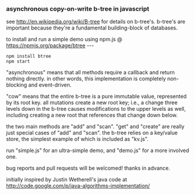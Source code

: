 ### asynchronous copy-on-write b-tree in javascript

see http://en.wikipedia.org/wiki/B-tree for details on b-tree's. b-tree's are important 
because they're a fundamental building-block of databases.

to install and run a simple demo using npm.js @ https://npmjs.org/package/btree ---

    npm install btree
    npm start
    
"asynchronous" means that all methods require a callback and return
nothing directly. in other words, this implementation is completely
non-blocking and event-driven.

"cow" means that the entire b-tree is a pure immutable value,
represented by its root key. all mutations create a new root key;
i.e., a change three levels down in the b-tree causes modifications to
the upper levels as well, including creating a new root that
references that change down below.

the two main methods are "add" and "scan". "get" and "create" are
really just special cases of "add" and "scan". the b-tree relies on a
key/value store, the simplest example of which is included as "kv.js".

run "simple.js" for an ultra-simple demo, and "demo.js" for a more
involved one. 

bug reports and pull requests will be welcomed! thanks in advance.

initially inspired by Justin Wetherell's java code at
http://code.google.com/p/java-algorithms-implementation/

